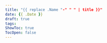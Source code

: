 ```yaml
---
title: "{{ replace .Name "-" " " | title }}" 
date: {{ .Date }}
draft: true
tags:
ShowToc: true
TocOpen: false 
---
```

